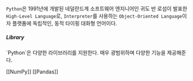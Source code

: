 `Python`은 1991년에 개발된 네덜란드계 소프트웨어 엔지니어인 귀도 반 로섬이 발표한 `High-Level Language`로, `Interpreter`를 사용하는 `Object-Oriented Language`이자 플랫폼에 독립적인, 동적 타이핑 대화형 언어이다.

<h5>Library</h5>
`Python`은 다양한 라이브러리를 지원한다. 매우 광범위하며 다양한 기능을 제공해준다.

[[NumPy]]
[[Pandas]]